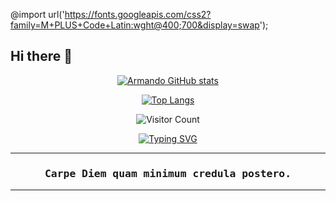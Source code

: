 <!--## 💫 About Me:-->
@import url('https://fonts.googleapis.com/css2?family=M+PLUS+Code+Latin:wght@400;700&display=swap');
## Hi there 👋

<p align="center">
  <a href="https://github.com/anuraghazra/github-readme-stats">
    <img src="https://github-readme-stats.vercel.app/api?username=arbgjr" alt="Armando GitHub stats">
  </a>
</p>
<p align="center">
  <a href="https://github.com/anuraghazra/github-readme-stats">
    <img src="https://github-readme-stats.vercel.app/api/top-langs/?username=arbgjr" alt="Top Langs">
  </a>
</p>
<p align="center">
  <img src="https://profile-counter.glitch.me/arbgjr/count.svg" alt="Visitor Count">
</p>
<p align="center">
<a href="https://git.io/typing-svg"><img src="https://readme-typing-svg.demolab.com?font=Press+Start+2P&pause=1000&color=28F719&background=000000&center=true&vCenter=true&width=800&height=40&lines=A+curious+guy!;35%2B+years+as+a+curious+developer!;From+NATURAL%2FADABAS+to+Vibe+Coding!;When+I+first+got+here%2C+it+was+all+wilderness!;And+we+used+to+clear+it+with+5+1%2F4+inch+floppy+disks!;Always+looking+to+learn+new+things!!!;A+nerd+forged+in+the+80s" alt="Typing SVG" /></a>
</p>

---

<h3 quote align="center" style="font-family: 'M PLUS Code Latin', monospace;">Carpe Diem quam minimum credula postero.</h3 quote>

---

<!--
**arbgjr/arbgjr** is a ✨ _special_ ✨ repository because its `README.md` (this file) appears on your GitHub profile.

Here are some ideas to get you started:

- 🔭 I’m currently working on ...
- 🌱 I’m currently learning ...
- 👯 I’m looking to collaborate on ...
- 🤔 I’m looking for help with ...
- 💬 Ask me about ...
- 📫 How to reach me: ...
- 😄 Pronouns: ...
- ⚡ Fun fact: ...
-->
